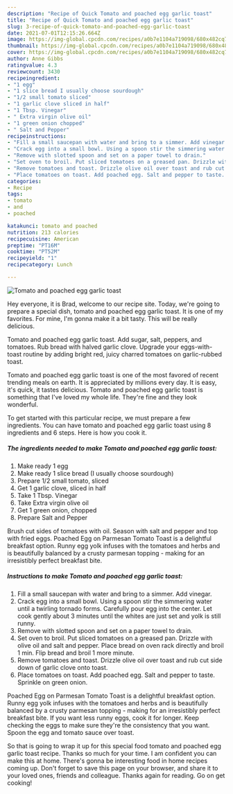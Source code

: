 ```yaml
---
description: "Recipe of Quick Tomato and poached egg garlic toast"
title: "Recipe of Quick Tomato and poached egg garlic toast"
slug: 3-recipe-of-quick-tomato-and-poached-egg-garlic-toast
date: 2021-07-01T12:15:26.664Z
image: https://img-global.cpcdn.com/recipes/a0b7e1104a719098/680x482cq70/tomato-and-poached-egg-garlic-toast-recipe-main-photo.jpg
thumbnail: https://img-global.cpcdn.com/recipes/a0b7e1104a719098/680x482cq70/tomato-and-poached-egg-garlic-toast-recipe-main-photo.jpg
cover: https://img-global.cpcdn.com/recipes/a0b7e1104a719098/680x482cq70/tomato-and-poached-egg-garlic-toast-recipe-main-photo.jpg
author: Anne Gibbs
ratingvalue: 4.3
reviewcount: 3430
recipeingredient:
- "1 egg"
- "1 slice bread I usually choose sourdough"
- "1/2 small tomato sliced"
- "1 garlic clove sliced in half"
- "1 Tbsp. Vinegar"
- " Extra virgin olive oil"
- "1 green onion chopped"
- " Salt and Pepper"
recipeinstructions:
- "Fill a small saucepan with water and bring to a simmer. Add vinegar."
- "Crack egg into a small bowl. Using a spoon stir the simmering water until a twirling tornado forms. Carefully pour egg into the center. Let cook gently about 3 minutes until the whites are just set and yolk is still runny."
- "Remove with slotted spoon and set on a paper towel to drain."
- "Set oven to broil. Put sliced tomatoes on a greased pan. Drizzle with olive oil and salt and pepper. Place bread on oven rack directly and broil 1 min. Flip bread and broil 1 more minute."
- "Remove tomatoes and toast. Drizzle olive oil over toast and rub cut side down of garlic clove onto toast."
- "Place tomatoes on toast. Add poached egg. Salt and pepper to taste. Sprinkle on green onion."
categories:
- Recipe
tags:
- tomato
- and
- poached

katakunci: tomato and poached 
nutrition: 213 calories
recipecuisine: American
preptime: "PT16M"
cooktime: "PT52M"
recipeyield: "1"
recipecategory: Lunch

---
```



![Tomato and poached egg garlic toast](https://img-global.cpcdn.com/recipes/a0b7e1104a719098/680x482cq70/tomato-and-poached-egg-garlic-toast-recipe-main-photo.jpg)

Hey everyone, it is Brad, welcome to our recipe site. Today, we're going to prepare a special dish, tomato and poached egg garlic toast. It is one of my favorites. For mine, I'm gonna make it a bit tasty. This will be really delicious.

Tomato and poached egg garlic toast. Add sugar, salt, peppers, and tomatoes. Rub bread with halved garlic clove. Upgrade your eggs-with-toast routine by adding bright red, juicy charred tomatoes on garlic-rubbed toast.

Tomato and poached egg garlic toast is one of the most favored of recent trending meals on earth. It is appreciated by millions every day. It is easy, it's quick, it tastes delicious. Tomato and poached egg garlic toast is something that I've loved my whole life. They're fine and they look wonderful.


To get started with this particular recipe, we must prepare a few ingredients. You can have tomato and poached egg garlic toast using 8 ingredients and 6 steps. Here is how you cook it.

<!--inarticleads1-->

##### The ingredients needed to make Tomato and poached egg garlic toast:

1. Make ready 1 egg
1. Make ready 1 slice bread (I usually choose sourdough)
1. Prepare 1/2 small tomato, sliced
1. Get 1 garlic clove, sliced in half
1. Take 1 Tbsp. Vinegar
1. Take  Extra virgin olive oil
1. Get 1 green onion, chopped
1. Prepare  Salt and Pepper


Brush cut sides of tomatoes with oil. Season with salt and pepper and top with fried eggs. Poached Egg on Parmesan Tomato Toast is a delightful breakfast option. Runny egg yolk infuses with the tomatoes and herbs and is beautifully balanced by a crusty parmesan topping - making for an irresistibly perfect breakfast bite. 

<!--inarticleads2-->

##### Instructions to make Tomato and poached egg garlic toast:

1. Fill a small saucepan with water and bring to a simmer. Add vinegar.
1. Crack egg into a small bowl. Using a spoon stir the simmering water until a twirling tornado forms. Carefully pour egg into the center. Let cook gently about 3 minutes until the whites are just set and yolk is still runny.
1. Remove with slotted spoon and set on a paper towel to drain.
1. Set oven to broil. Put sliced tomatoes on a greased pan. Drizzle with olive oil and salt and pepper. Place bread on oven rack directly and broil 1 min. Flip bread and broil 1 more minute.
1. Remove tomatoes and toast. Drizzle olive oil over toast and rub cut side down of garlic clove onto toast.
1. Place tomatoes on toast. Add poached egg. Salt and pepper to taste. Sprinkle on green onion.


Poached Egg on Parmesan Tomato Toast is a delightful breakfast option. Runny egg yolk infuses with the tomatoes and herbs and is beautifully balanced by a crusty parmesan topping - making for an irresistibly perfect breakfast bite. If you want less runny eggs, cook it for longer. Keep checking the eggs to make sure they&#39;re the consistency that you want. Spoon the egg and tomato sauce over toast. 

So that is going to wrap it up for this special food tomato and poached egg garlic toast recipe. Thanks so much for your time. I am confident you can make this at home. There's gonna be interesting food in home recipes coming up. Don't forget to save this page on your browser, and share it to your loved ones, friends and colleague. Thanks again for reading. Go on get cooking!
